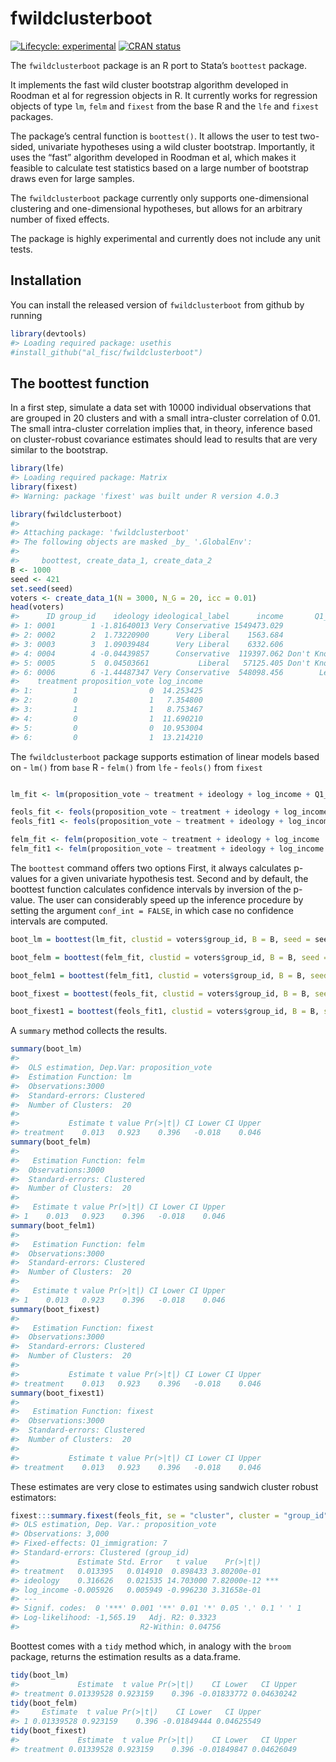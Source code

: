 
<!-- README.md is generated from README.Rmd. Please edit that file -->

# fwildclusterboot

<!-- badges: start -->

[![Lifecycle:
experimental](https://img.shields.io/badge/lifecycle-experimental-orange.svg)](https://www.tidyverse.org/lifecycle/#experimental)
[![CRAN
status](https://www.r-pkg.org/badges/version/fwildclusterboot)](https://CRAN.R-project.org/package=fwildclusterboot)
<!-- badges: end -->

The `fwildclusterboot` package is an R port to Stata’s `boottest`
package.

It implements the fast wild cluster bootstrap algorithm developed in
Roodman et al for regression objects in R. It currently works for
regression objects of type `lm`, `felm` and `fixest` from the base R and
the `lfe` and `fixest` packages.

The package’s central function is `boottest()`. It allows the user to
test two-sided, univariate hypotheses using a wild cluster bootstrap.
Importantly, it uses the “fast” algorithm developed in Roodman et al,
which makes it feasible to calculate test statistics based on a large
number of bootstrap draws even for large samples.

The `fwildclusterboot` package currently only supports one-dimensional
clustering and one-dimensional hypotheses, but allows for an arbitrary
number of fixed effects.

The package is highly experimental and currently does not include any
unit tests.

## Installation

You can install the released version of `fwildclusterboot` from github
by running

``` r
library(devtools)
#> Loading required package: usethis
#install_github("al_fisc/fwildclusterboot")
```

## The boottest function

In a first step, simulate a data set with 10000 individual observations
that are grouped in 20 clusters and with a small intra-cluster
correlation of 0.01. The small intra-cluster correlation implies that,
in theory, inference based on cluster-robust covariance estimates should
lead to results that are very similar to the bootstrap.

``` r
library(lfe)
#> Loading required package: Matrix
library(fixest)
#> Warning: package 'fixest' was built under R version 4.0.3

library(fwildclusterboot)
#> 
#> Attaching package: 'fwildclusterboot'
#> The following objects are masked _by_ '.GlobalEnv':
#> 
#>     boottest, create_data_1, create_data_2
B <- 1000
seed <- 421
set.seed(seed)
voters <- create_data_1(N = 3000, N_G = 20, icc = 0.01)
head(voters)
#>      ID group_id    ideology ideological_label      income       Q1_immigration
#> 1: 0001        1 -1.81640013 Very Conservative 1549473.029             Disagree
#> 2: 0002        2  1.73220900      Very Liberal    1563.684                Agree
#> 3: 0003        3  1.09039484      Very Liberal    6332.606           Lean Agree
#> 4: 0004        4 -0.04439857      Conservative  119397.062 Don't Know / Neutral
#> 5: 0005        5  0.04503661           Liberal   57125.405 Don't Know / Neutral
#> 6: 0006        6 -1.44487347 Very Conservative  548098.456        Lean Disagree
#>    treatment proposition_vote log_income
#> 1:         1                0  14.253425
#> 2:         0                1   7.354800
#> 3:         1                1   8.753467
#> 4:         0                1  11.690210
#> 5:         0                0  10.953004
#> 6:         0                1  13.214210
```

The `fwildclusterboot` package supports estimation of linear models
based on - `lm()` from `base` R - `felm()` from `lfe` - `feols()` from
`fixest`

``` r

lm_fit <- lm(proposition_vote ~ treatment + ideology + log_income + Q1_immigration , weights = NULL, data = voters)

feols_fit <- feols(proposition_vote ~ treatment + ideology + log_income , fixef = c("Q1_immigration"), weights = NULL, data = voters)
feols_fit1 <- feols(proposition_vote ~ treatment + ideology + log_income + Q1_immigration, weights = NULL, data = voters)

felm_fit <- felm(proposition_vote ~ treatment + ideology + log_income | Q1_immigration, weights = NULL, data = voters)
felm_fit1 <- felm(proposition_vote ~ treatment + ideology + log_income + Q1_immigration, weights = NULL, data = voters)
```

The `boottest` command offers two options First, it always calculates
p-values for a given univariate hypothesis test. Second and by default,
the boottest function calculates confidence intervals by inversion of
the p-value. The user can considerably speed up the inference procedure
by setting the argument `conf_int = FALSE`, in which case no confidence
intervals are computed.

``` r
boot_lm = boottest(lm_fit, clustid = voters$group_id, B = B, seed = seed, param = "treatment", conf_int = TRUE)

boot_felm = boottest(felm_fit, clustid = voters$group_id, B = B, seed = seed, param = "treatment", conf_int = TRUE)

boot_felm1 = boottest(felm_fit1, clustid = voters$group_id, B = B, seed = seed, param = "treatment", conf_int = TRUE)

boot_fixest = boottest(feols_fit, clustid = voters$group_id, B = B, seed = seed, param = "treatment", conf_int = TRUE)

boot_fixest1 = boottest(feols_fit1, clustid = voters$group_id, B = B, seed = seed, param = "treatment", conf_int = TRUE)
```

A `summary` method collects the results.

``` r
summary(boot_lm)
#>  
#>  OLS estimation, Dep.Var: proposition_vote
#>  Estimation Function: lm
#>  Observations:3000
#>  Standard-errors: Clustered  
#>  Number of Clusters:  20
#> 
#>           Estimate t value Pr(>|t|) CI Lower CI Upper
#> treatment    0.013   0.923    0.396   -0.018    0.046
summary(boot_felm)
#>  
#>   Estimation Function: felm
#>  Observations:3000
#>  Standard-errors: Clustered  
#>  Number of Clusters:  20
#> 
#>   Estimate t value Pr(>|t|) CI Lower CI Upper
#> 1    0.013   0.923    0.396   -0.018    0.046
summary(boot_felm1)
#>  
#>   Estimation Function: felm
#>  Observations:3000
#>  Standard-errors: Clustered  
#>  Number of Clusters:  20
#> 
#>   Estimate t value Pr(>|t|) CI Lower CI Upper
#> 1    0.013   0.923    0.396   -0.018    0.046
summary(boot_fixest)
#>  
#>   Estimation Function: fixest
#>  Observations:3000
#>  Standard-errors: Clustered  
#>  Number of Clusters:  20
#> 
#>           Estimate t value Pr(>|t|) CI Lower CI Upper
#> treatment    0.013   0.923    0.396   -0.018    0.046
summary(boot_fixest1)
#>  
#>   Estimation Function: fixest
#>  Observations:3000
#>  Standard-errors: Clustered  
#>  Number of Clusters:  20
#> 
#>           Estimate t value Pr(>|t|) CI Lower CI Upper
#> treatment    0.013   0.923    0.396   -0.018    0.046
```

These estimates are very close to estimates using sandwich cluster
robust estimators:

``` r
fixest:::summary.fixest(feols_fit, se = "cluster", cluster = "group_id")
#> OLS estimation, Dep. Var.: proposition_vote
#> Observations: 3,000 
#> Fixed-effects: Q1_immigration: 7
#> Standard-errors: Clustered (group_id) 
#>             Estimate Std. Error   t value    Pr(>|t|)    
#> treatment   0.013395   0.014910  0.898433 3.80200e-01    
#> ideology    0.316626   0.021535 14.703000 7.82000e-12 ***
#> log_income -0.005926   0.005949 -0.996230 3.31658e-01    
#> ---
#> Signif. codes:  0 '***' 0.001 '**' 0.01 '*' 0.05 '.' 0.1 ' ' 1
#> Log-likelihood: -1,565.19   Adj. R2: 0.3323 
#>                           R2-Within: 0.04756
```

Boottest comes with a `tidy` method which, in analogy with the `broom`
package, returns the estimation results as a data.frame.

``` r
tidy(boot_lm)
#>             Estimate  t value Pr(>|t|)    CI Lower   CI Upper
#> treatment 0.01339528 0.923159    0.396 -0.01833772 0.04630242
tidy(boot_felm)
#>     Estimate  t value Pr(>|t|)    CI Lower   CI Upper
#> 1 0.01339528 0.923159    0.396 -0.01849444 0.04625549
tidy(boot_fixest)
#>             Estimate  t value Pr(>|t|)    CI Lower   CI Upper
#> treatment 0.01339528 0.923159    0.396 -0.01849847 0.04626049
```

